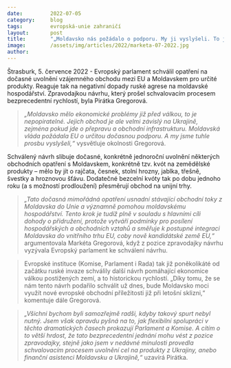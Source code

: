 ```yaml
---
date:         2022-07-05
category:     blog
tags:         evropská-unie zahraničí
layout:       post
title:        "„Moldavsko nás požádalo o podporu. My ji vyslyšeli. To je síla EU,“ říká Gregorová"
image:        /assets/img/articles/2022/marketa-07-2022.jpg
author:       
---
```

 
Štrasburk, 5. července 2022 - Evropský parlament schválil opatření na dočasné uvolnění  vzájemného obchodu mezi EU a Moldavskem pro určité produkty. Reaguje tak na negativní dopady ruské agrese na moldavské hospodářství. Zpravodajkou návrhu, který prošel schvalovacím procesem bezprecedentní rychlostí, byla Pirátka Gregorová.
 
> *„Moldavsko mělo ekonomické problémy již před válkou, to je nepopiratelné. Jejich obchod je ale velmi závislý na Ukrajině, zejména pokud jde o přepravu a obchodní infrastrukturu. Moldavská vláda požádala EU o určitou dočasnou podporu. A my jsme tuhle prosbu vyslyšeli,“* vysvětluje okolnosti Gregorová.
 
Schválený návrh slibuje dočasné, konkrétně jednoroční uvolnění některých obchodních opatření s Moldavskem, konkrétně tzv. kvót na zemědělské produkty – mělo by jít o rajčata, česnek, stolní hrozny, jablka, třešně, švestky a hroznovou šťávu. Dodatečné bezcelní kvóty tak po dobu jednoho roku (a s možností prodloužení) přesměrují obchod na unijní trhy.
 
> *„Tato dočasná mimořádná opatření usnadní stávající obchodní toky z Moldavska do Unie a významně pomohou moldavskému hospodářství. Tento krok je tudíž plně v souladu s hlavními cíli dohody o přidružení, protože vytváří podmínky pro posílení hospodářských a obchodních vztahů a směřuje k postupné integraci Moldavska do vnitřního trhu EU, coby nově kandidátské země EU,“* argumentovala Markéta Gregorová, když z pozice zpravodajky návrhu vyzývala Evropský parlament ke schválení návrhu.
 
> Evropské instituce (Komise, Parlament i Rada) tak již poněkolikáté od začátku ruské invaze schválily další návrh pomáhající ekonomice válkou postižených zemí, a to historickou rychlostí. „Díky tomu, že se nám tento návrh podařilo schválit už dnes, bude Moldavsko moci využít nové evropské obchodní příležitosti již při letošní sklizni,“ komentuje dále Gregorová.

> *„Všichni bychom byli samozřejmě radši, kdyby takový spurt nebyl nutný. Jsem však opravdu pyšná na to, jak flexibilní spolupráci v těchto dramatických časech prokazují Parlament a Komise. A cítím o to větší hrdost, že tato bezprecedentní jednání mohu vést z pozice zpravodajky, stejně jako jsem v nedávné minulosti provedla schvalovacím procesem uvolnění cel na produkty z Ukrajiny, anebo finanční asistenci Moldavsku a Ukrajině,“* uzavírá Pirátka.
